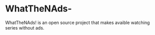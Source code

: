 # WhatTheNAds-
WhatTheNAds! is an open source project that makes avaible watching series without ads.

